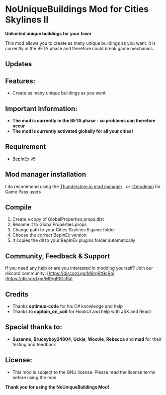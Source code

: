 # NoUniqueBuildings Mod for Cities Skylines II

**Unlimited unique buildings for your town**

This mod allows you to create as many unique buildings as you want.
It is currently in the BETA phase and therefore could break game mechanics.

## Updates

## Features:
- Create as many unique buildings as you want

## Important Information:
- **The mod is currently in the BETA phase - so problems can therefore occur**
- **The mod is currently activated globally for all your cities!**

## Requirement
- [BepInEx v5](https://thunderstore.io/c/cities-skylines-ii/p/BepInEx/BepInExPack/)

## Mod manager installation
I do recommend using the [Thunderstore.io mod manager](https://www.overwolf.com/app/Thunderstore-Thunderstore_Mod_Manager) , or [r2modman](https://thunderstore.io/package/ebkr/r2modman/) for Game Pass users

## Compile
1. Create a copy of GlobalProperties.props.dist
2. Rename it to GlobalProperties.props										
3. Change path to your Cities Skylines II game folder
4. Choose the correct BepInEx version
5. It copies the dll to your BepInEx plugins folder automatically

## Community, Feedback & Support
If you need any help or are you interested in modding yourself?
Join our discord community: [https://discord.gg/M9rgRtGcRa](https://discord.gg/M9rgRtGcRa)

## Credits
- Thanks **optimus-code** for his C# knowledge and help
- Thanks to **captain_on_coit** for HookUI and help with JSX and React

## Special thanks to:
- **Susanne**, **Bruceyboy24804**, **Uckie**, **Woovie**, **Rebecca** and **mad** for their testing and feedback

## License:
- This mod is subject to the GNU license. Please read the license terms before using the mod.

**Thank you for using the NoUniqueBuildings Mod!**